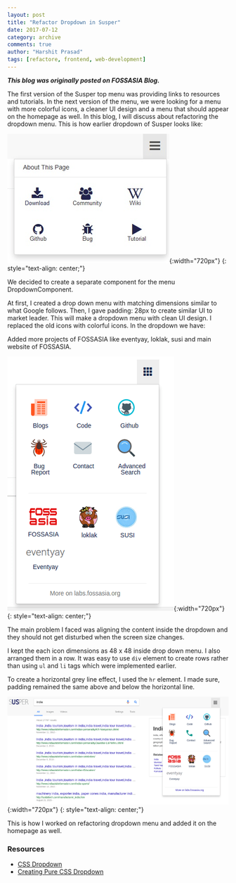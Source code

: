 ```yaml
---
layout: post
title: "Refactor Dropdown in Susper"
date: 2017-07-12
category: archive
comments: true
author: "Harshit Prasad"
tags: [refactore, frontend, web-development]
---
```



***This blog was originally posted on FOSSASIA Blog.***

The first version of the Susper top menu was providing links to resources and tutorials. In the next version of the menu, we were looking for a menu with more colorful icons, a cleaner UI design and a menu that should appear on the homepage as well. In this blog, I will discuss about refactoring the dropdown menu. This is how earlier dropdown of Susper looks like:

![dropdown_1](/assets/png/dropdown_1.png){:width="720px"}
{: style="text-align: center;"}

We decided to create a separate component for the menu DropdownComponent.

At first, I created a drop down menu with matching dimensions similar to what Google follows. Then, I gave padding: 28px to create similar UI to market leader. This will make a dropdown menu with clean UI design. I replaced the old icons with colorful icons. In the dropdown we have:

Added more projects of FOSSASIA like eventyay, loklak, susi and main website of FOSSASIA.

![dropdown_2](/assets/png/dropdown_2.png){:width="720px"}
{: style="text-align: center;"}

The main problem I faced was aligning the content inside the dropdown and they should not get disturbed when the screen size changes.

I kept the each icon dimensions as 48 x 48 inside drop down menu. I also arranged them in a row. It was easy to use `div` element to create rows rather than using `ul` and `li` tags which were implemented earlier.

To create a horizontal grey line effect, I used the `hr` element. I made sure, padding remained the same above and below the horizontal line.

![dropdown_3](/assets/png/dropdown_3.png){:width="720px"}
{: style="text-align: center;"}

This is how I worked on refactoring dropdown menu and added it on the homepage as well.

### Resources
- [CSS Dropdown](https://www.w3schools.com/css/css_dropdowns.asp)
- [Creating Pure CSS Dropdown](https://csswizardry.com/2011/02/creating-a-pure-css-dropdown-menu/)
